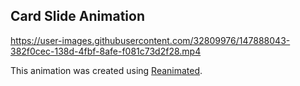 ## Card Slide Animation

https://user-images.githubusercontent.com/32809976/147888043-382f0cec-138d-4fbf-8afe-f081c73d2f28.mp4

This animation was created using [Reanimated](https://docs.swmansion.com/react-native-reanimated/docs).
